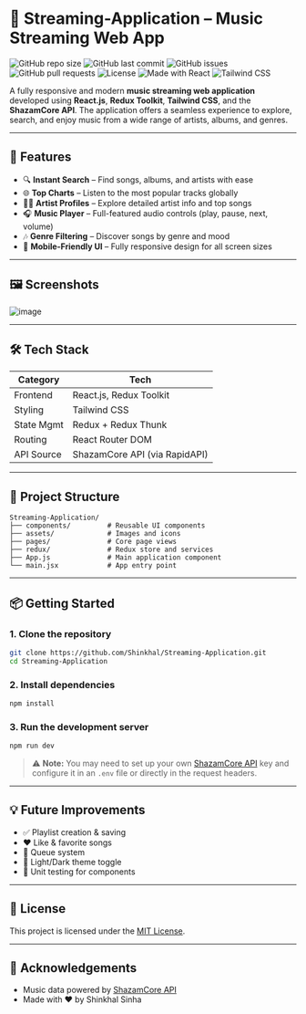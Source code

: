 # 🎵 Streaming-Application – Music Streaming Web App

![GitHub repo size](https://img.shields.io/github/repo-size/Shinkhal/Streaming-Application?color=blue)
![GitHub last commit](https://img.shields.io/github/last-commit/Shinkhal/Streaming-Application)
![GitHub issues](https://img.shields.io/github/issues/Shinkhal/Streaming-Application)
![GitHub pull requests](https://img.shields.io/github/issues-pr/Shinkhal/Streaming-Application)
![License](https://img.shields.io/github/license/Shinkhal/Streaming-Application)
![Made with React](https://img.shields.io/badge/React-18.2.0-blue?logo=react)
![Tailwind CSS](https://img.shields.io/badge/TailwindCSS-3.3.0-38B2AC?logo=tailwindcss)

A fully responsive and modern **music streaming web application** developed using **React.js**, **Redux Toolkit**, **Tailwind CSS**, and the **ShazamCore API**. The application offers a seamless experience to explore, search, and enjoy music from a wide range of artists, albums, and genres.

---

## 🚀 Features

* 🔍 **Instant Search** – Find songs, albums, and artists with ease
* 🌐 **Top Charts** – Listen to the most popular tracks globally
* 🧑‍🎤 **Artist Profiles** – Explore detailed artist info and top songs
* 🎧 **Music Player** – Full-featured audio controls (play, pause, next, volume)
* 🎶 **Genre Filtering** – Discover songs by genre and mood
* 📱 **Mobile-Friendly UI** – Fully responsive design for all screen sizes

---

## 🖼️ Screenshots
 
 ![image](https://github.com/user-attachments/assets/691b39eb-9106-478b-b690-8a821cce794c) 

---

## 🛠️ Tech Stack

| Category   | Tech                          |
| ---------- | ----------------------------- |
| Frontend   | React.js, Redux Toolkit       |
| Styling    | Tailwind CSS                  |
| State Mgmt | Redux + Redux Thunk           |
| Routing    | React Router DOM              |
| API Source | ShazamCore API (via RapidAPI) |

---

## 📁 Project Structure

```
Streaming-Application/
├── components/         # Reusable UI components
├── assets/             # Images and icons
├── pages/              # Core page views
├── redux/              # Redux store and services
├── App.js              # Main application component
└── main.jsx            # App entry point
```

---

## 📦 Getting Started

### 1. Clone the repository

```bash
git clone https://github.com/Shinkhal/Streaming-Application.git
cd Streaming-Application
```

### 2. Install dependencies

```bash
npm install
```

### 3. Run the development server

```bash
npm run dev
```

> ⚠️ **Note:** You may need to set up your own [ShazamCore API](https://rapidapi.com/) key and configure it in an `.env` file or directly in the request headers.

---

## 💡 Future Improvements

* ✅ Playlist creation & saving
* ❤️ Like & favorite songs
* 🔄 Queue system
* 🌙 Light/Dark theme toggle
* 🧪 Unit testing for components

---

## 📃 License

This project is licensed under the [MIT License](LICENSE).

---

## 🙌 Acknowledgements

* Music data powered by [ShazamCore API](https://rapidapi.com/)
* Made with ❤️ by Shinkhal Sinha
